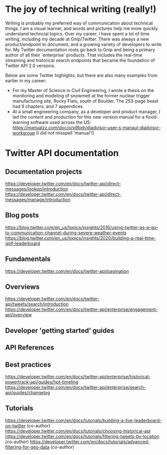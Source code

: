 # The joy of technical writing (really!) 

Writing is probably my preferred way of communication about technical things. I am a visual learner, and words and pictures help me more quickly understand techncial topics. Over my career, I have spent a lot of time writing, including my decade at Gnip/Twitter. There was always a new product/endpoint to document, and a growing variety of developers to write for. My Twitter documentation roots go back to Gnip and being a primary author of all their 'enterprise' products. That includes the real-time streaming and historical search endpoints that became the foundation of Twitter API 2.0 versions. 

Below are some Twitter highlights, but there are also many examples from earlier in my career:

* For my Master of Science in Civil Engineering, I wrote a thesis on the monitoring and modeling of snowmelt at the former nuclear trigger manufacturing site, Rocky Flats, south of Boulder. The 253-page beast had 9 chapters, and 7 appendices. 
* At a small engineering company, as a developer and product manager, I led the content and production for this new version manual for a flood-warning software used across the US: https://manualzz.com/doc/o/p9bxh/diadvisor-user-s-manaul-diadvisor-workgroup (I did not misspell 'manual'!)


# Twitter API documentation

## Documentation projects

https://developer.twitter.com/en/docs/twitter-api/direct-messages/lookup/introduction
https://developer.twitter.com/en/docs/twitter-api/direct-messages/manage/introduction

## Blog posts

https://blog.twitter.com/en_us/topics/insights/2016/using-twitter-as-a-go-to-communication-channel-during-severe-weather-events
https://blog.twitter.com/en_us/topics/insights/2020/building-a-real-time-golf-leaderboard

## Fundamentals
https://developer.twitter.com/en/docs/twitter-api/pagination

## Overviews
https://developer.twitter.com/en/docs/twitter-api/tweets/search/introduction
https://developer.twitter.com/en/docs/twitter-api/enterprise/engagement-api/overview

## Developer 'getting started' guides

## API References

## Best practices 

https://developer.twitter.com/en/docs/twitter-api/enterprise/historical-powertrack-api/guides/hpt-timeline
https://developer.twitter.com/en/docs/twitter-api/enterprise/search-api/guides/changelog

## Tutorials

https://developer.twitter.com/en/docs/tutorials/building-a-live-leaderboard-on-twitter (co-author)
https://developer.twitter.com/en/docs/tutorials/choosing-historical-api
https://developer.twitter.com/en/docs/tutorials/filtering-tweets-by-location (co-author)
https://developer.twitter.com/en/docs/tutorials/advanced-filtering-for-geo-data (co-author)



